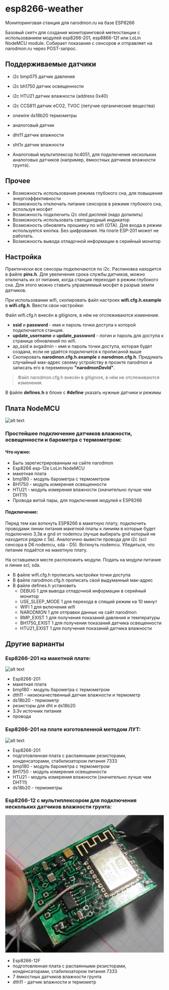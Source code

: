 # esp8266-weather
Мониторинговая станция для narodmon.ru на базе ESP8266

Базовый скетч для создания мониторинговой метеостанции с использованием модулей esp8266-201, esp8866-12f или LoLin NodeMCU module. Собирает показания с сенсоров и отправляет на narodmon.ru через POST-запрос.

## Поддерживаемые датчики

* i2c bmp075 датчик давления
* i2c bh1750 датчик освещенности
* i2c HTU21 датчик влажности (address 0x40)
* i2c CCS811 датчик eCO2, TVOC (летучие органические вещества)
* onewire ds18b20 термометры
* аналоговый датчик
* dht11 датчик влажности
* sht1x датчик влажности

* Аналоговый мультиплексор hc4051, для подключения нескольких аналоговых датчиков (например, ёмкостных датчиков влажности грунта).

## Прочее

* Возможность использования режима глубокого сна, для повышения энергоэффективности
* Возможность отключать питание сенсоров в режиме глубокого сна, используя мосфет
* Возможность подключить i2c oled дисплей (надо допилить)
* Возможность использовать светодиодный индикатор
* Возможность обновлять прошивку по wifi (OTA). Для входа в режим используется кнопка. Без шифрования. На плате ESP-201 может не работать.
* Возможность вывода отладочной информации в серийный монитор

## Настройка

Практически все сенсоры подключаются по i2c. Распиновка находится в файле __pins.h__. Для увеличения срока службы датчиков, можно отключать их от питания, когда станция переходит в режим глубокого сна. Для этого можно ставить управляемый мосфет в разрыв земли датчиков. 

При использовании wifi, скопировать файл настроек __wifi.cfg.h.example__ в __wifi.cfg.h__. Ввести свои настройки:
> 
Файл wifi.cfg.h внесён в gitignore, в нём не отслеживаются изменения.
* __ssid__ и __password__ - имя и пароль точки доступа к которой подключается станция.
* __update_username__ и __update_password__ - логин и пароль для доступа к странице обновлений по wifi. 
* ap_ssid и avgadmin - имя и пароль точки доступа, которая будет создана, если не удаётся подключится к прописаной выше
* Скопировать __narodmon.cfg.h.example__ в __narodmon.cfg.h__. Придумать случайный мак-адрес своему устройству в проэкте narodmon и записать его в переменную __"narodmonDevId"__. 

> Файл narodmon.cfg.h внесён в gitignore, в нём не отслеживаются изменения.

В файле __defines.h__ в блоке с __#define__ указать нужные датчики и режимы


## Плата NodeMCU
![alt text](https://github.com/klavatron/esp8266-weather/blob/master/pcbs/breadboard/weather-st2.jpg)

### Простейшее подключение датчиков влажности, освещенности и барометра с термометром:

#### Что нужно:
- Быть зарегистрированным на сайте narodmon
- Esp8266 esp-12e LoLin NodeMCU
- макетная плата
- bmp180 - модуль барометра с термометром
- BH1750 - модуль измерения освещенности
- HTU21 - модуль измерения влажности (значительно лучше чем DHT11)
- Провода витой пары, для подключения модулей к ESP8266

#### Подключение:
Перед тем как воткнуть ESP8266 в макетную плату, подключить проводами линии питания макетной платы к линиям в которые будет подключено 3,3в и gnd от nodemcu (лучше выбирать gnd который не находится рядом с 5в). Аналогично вывести провода для i2c (scl сенсора в D6 nodemcu, sda - D5). Воткнуть nodemcu. Убедиться, что питание подаётся на макетную плату.

На оставшемся месте расположить модули. Подать на модули питание и линии scl, sda.

- В файле wifi.cfg.h прописать настройки точки доступа
- В файле narodmon.cfg.h прописать свой выдуманный мак-адрес
- В файле defines.h установить
  - DEBUG 1      для вывода отладочной информации в серийный монитор
  - USE_SLEEP_MODE 1     для перехода в спящий режим на 10 минут
  - WIFI 1       для включения wifi
  - NARODMON 1   для отправки данных на сайт narodmon
  - BMP_EXIST 1      для получения показаний давления и температуры
  - BH1750_EXIST 1   для получения показаний датчика освещенности
  - HTU21_EXIST 1    для получения показаний датчика влажности


## Другие варианты 

### Esp8266-201 на макетной плате:
![alt text](https://github.com/klavatron/esp8266-weather/blob/master/pcbs/breadboard/weather-st.png)

- Esp8266-201
- макетная плата
- bmp180 - модуль барометра с термометром
- dth11 - низкокачественный датчик влажности и термометр
- ds18b20 - термометр
- резисторы для dht и ds18b20
- 3.3v источник питания
- провода


### Esp8266-201 на плате изготовленной методом ЛУТ:
![alt text](https://github.com/klavatron/esp8266-weather/blob/master/pcbs/esp201/1.jpg)

- Esp8266-201
- подготовленная плата с распаянными резисторами, конденсаторами, стабилизатором питания 7333
- bmp180 - модуль барометра с термометром
- BH1750 - модуль измерения освещенности
- HTU21 - модуль измерения влажности (значительно лучше чем DHT11)
- ds18b20 - термометры


### Esp8266-12 с мультиплексором для подключения нескольких датчиков влажности грунта:
![alt text](https://github.com/klavatron/esp8266-weather/blob/master/pcbs/esp8266-12f-analog_multiplexer/1.jpg)

- Esp8266-12F
- подготовленная плата с распаянными резисторами, конденсаторами, стабилизатором питания 7333
- 7 ёмкостных датчиков влажности грунта
- dth11 - датчик влажности и термометр

